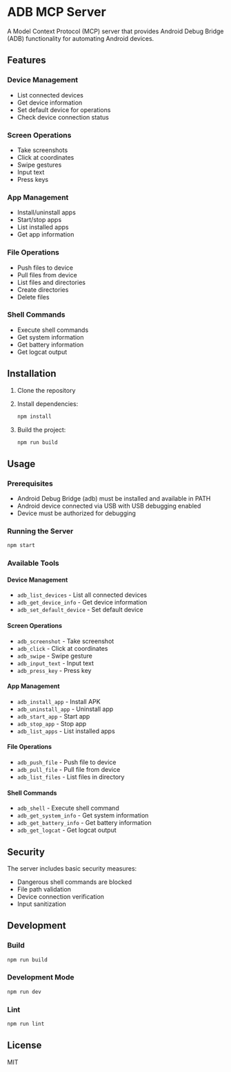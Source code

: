 # ADB MCP Server

A Model Context Protocol (MCP) server that provides Android Debug Bridge (ADB) functionality for automating Android devices.

## Features

### Device Management
- List connected devices
- Get device information
- Set default device for operations
- Check device connection status

### Screen Operations
- Take screenshots
- Click at coordinates
- Swipe gestures
- Input text
- Press keys

### App Management
- Install/uninstall apps
- Start/stop apps
- List installed apps
- Get app information

### File Operations
- Push files to device
- Pull files from device
- List files and directories
- Create directories
- Delete files

### Shell Commands
- Execute shell commands
- Get system information
- Get battery information
- Get logcat output

## Installation

1. Clone the repository
2. Install dependencies:
   ```bash
   npm install
   ```

3. Build the project:
   ```bash
   npm run build
   ```

## Usage

### Prerequisites
- Android Debug Bridge (adb) must be installed and available in PATH
- Android device connected via USB with USB debugging enabled
- Device must be authorized for debugging

### Running the Server
```bash
npm start
```

### Available Tools

#### Device Management
- `adb_list_devices` - List all connected devices
- `adb_get_device_info` - Get device information
- `adb_set_default_device` - Set default device

#### Screen Operations
- `adb_screenshot` - Take screenshot
- `adb_click` - Click at coordinates
- `adb_swipe` - Swipe gesture
- `adb_input_text` - Input text
- `adb_press_key` - Press key

#### App Management
- `adb_install_app` - Install APK
- `adb_uninstall_app` - Uninstall app
- `adb_start_app` - Start app
- `adb_stop_app` - Stop app
- `adb_list_apps` - List installed apps

#### File Operations
- `adb_push_file` - Push file to device
- `adb_pull_file` - Pull file from device
- `adb_list_files` - List files in directory

#### Shell Commands
- `adb_shell` - Execute shell command
- `adb_get_system_info` - Get system information
- `adb_get_battery_info` - Get battery information
- `adb_get_logcat` - Get logcat output

## Security

The server includes basic security measures:
- Dangerous shell commands are blocked
- File path validation
- Device connection verification
- Input sanitization

## Development

### Build
```bash
npm run build
```

### Development Mode
```bash
npm run dev
```

### Lint
```bash
npm run lint
```

## License

MIT